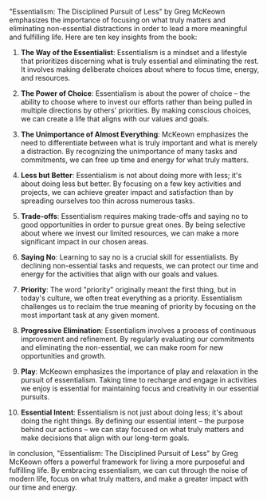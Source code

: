 "Essentialism: The Disciplined Pursuit of Less" by Greg McKeown emphasizes the importance of focusing on what truly matters and eliminating non-essential distractions in order to lead a more meaningful and fulfilling life. Here are ten key insights from the book:

1. **The Way of the Essentialist**: Essentialism is a mindset and a lifestyle that prioritizes discerning what is truly essential and eliminating the rest. It involves making deliberate choices about where to focus time, energy, and resources.

2. **The Power of Choice**: Essentialism is about the power of choice – the ability to choose where to invest our efforts rather than being pulled in multiple directions by others' priorities. By making conscious choices, we can create a life that aligns with our values and goals.

3. **The Unimportance of Almost Everything**: McKeown emphasizes the need to differentiate between what is truly important and what is merely a distraction. By recognizing the unimportance of many tasks and commitments, we can free up time and energy for what truly matters.

4. **Less but Better**: Essentialism is not about doing more with less; it's about doing less but better. By focusing on a few key activities and projects, we can achieve greater impact and satisfaction than by spreading ourselves too thin across numerous tasks.

5. **Trade-offs**: Essentialism requires making trade-offs and saying no to good opportunities in order to pursue great ones. By being selective about where we invest our limited resources, we can make a more significant impact in our chosen areas.

6. **Saying No**: Learning to say no is a crucial skill for essentialists. By declining non-essential tasks and requests, we can protect our time and energy for the activities that align with our goals and values.

7. **Priority**: The word "priority" originally meant the first thing, but in today's culture, we often treat everything as a priority. Essentialism challenges us to reclaim the true meaning of priority by focusing on the most important task at any given moment.

8. **Progressive Elimination**: Essentialism involves a process of continuous improvement and refinement. By regularly evaluating our commitments and eliminating the non-essential, we can make room for new opportunities and growth.

9. **Play**: McKeown emphasizes the importance of play and relaxation in the pursuit of essentialism. Taking time to recharge and engage in activities we enjoy is essential for maintaining focus and creativity in our essential pursuits.

10. **Essential Intent**: Essentialism is not just about doing less; it's about doing the right things. By defining our essential intent – the purpose behind our actions – we can stay focused on what truly matters and make decisions that align with our long-term goals.

In conclusion, "Essentialism: The Disciplined Pursuit of Less" by Greg McKeown offers a powerful framework for living a more purposeful and fulfilling life. By embracing essentialism, we can cut through the noise of modern life, focus on what truly matters, and make a greater impact with our time and energy.